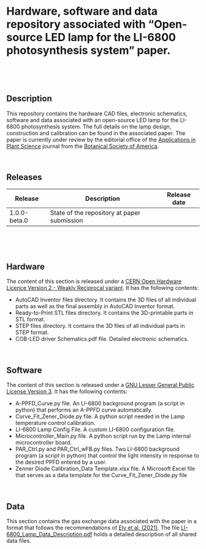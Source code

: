 # Hardware, software and data repository associated with “Open-source LED lamp for the LI-6800 photosynthesis system” paper.
&nbsp;

&nbsp;
## Description
This repository contains the hardware CAD files, electronic schematics, software and data associated with an open-source LED lamp for the LI-6800 photosynthesis system. The full details on the lamp design, construction and calibration can be found in the associated paper. The paper is currently under review by the editorial office of the [Applications in Plant Science](https://bsapubs.onlinelibrary.wiley.com/journal/21680450) journal from the [Botanical Society of America](https://cms.botany.org/home.html).
&nbsp;

&nbsp;
## Releases
|  Release     |  Description                                 |  Release date |
|  ----------- | -------------------------------------------- | ------------- |
|  1.0.0-beta.0 |  State of the repository at paper submission |     |
&nbsp;

&nbsp;
## Hardware
The content of this section is released under a [CERN Open Hardware Licence Version 2 - Weakly Reciprocal variant](Hardware/LICENSE). It has the following contents:

- AutoCAD Inventor files directory. It contains the 3D files of all individual parts as well as the final assembly in AutoCAD Inventor format.
- Ready-to-Print STL files directory. It contains the 3D-printable parts in STL format.
- STEP files directory. It contains the 3D files of all individual parts in STEP format.
- COB-LED driver Schematics.pdf file. Detailed electronic schematics.
&nbsp;

&nbsp;
## Software
The content of this section is released under a [GNU Lesser General Public License Version 3](Software/LISENSE.LESSER). It has the following contents:

- A-PPFD_Curve.py file. An LI-6800 background program (a script in python) that performs an A-PPFD curve automatically.
- Curve_Fit_Zener_Diode.py file. A python script needed in the Lamp temperature control calibration.
- LI-6800 Lamp Config File. A custom LI-6800 configuration file.
- Microcontroller_Main.py file. A python script run by the Lamp internal microcontroller board.
- PAR_Ctrl.py and PAR_Ctrl_wFB.py files. Two LI-6800 background program (a script in python) that control the light intensity in response to the desired PPFD entered by a user.
- Zenner Diode Calibration_Data Template.xlsx file. A Microsoft Excel file that serves as a data template for the Curve_Fit_Zener_Diode.py file
&nbsp;

&nbsp;
## Data
This section contains the gas exchange data associated with the paper in a format that follows the recommendations of [Ely et al. (2021)]( https://doi.org/10.1016/j.ecoinf.2021.101232). The file [LI-6800_Lamp_Data_Description.pdf](Data/LI-6800_Lamp_Data_Description.pdf) holds a detailed description of all shared data files.
